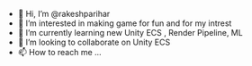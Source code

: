 - 👋 Hi, I’m @rakeshparihar
- 👀 I’m interested in making game for fun and for my intrest
- 🌱 I’m currently learning new Unity ECS , Render Pipeline, ML
- 💞️ I’m looking to collaborate on Unity ECS
- 📫 How to reach me ...

<!---
rakeshparihar/rakeshparihar is a ✨ special ✨ repository because its `README.md` (this file) appears on your GitHub profile.
You can click the Preview link to take a look at your changes.
--->

